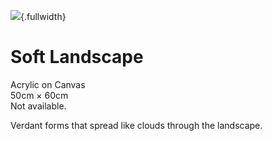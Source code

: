 ![](soft-landscape.jpg){.fullwidth}
# Soft Landscape
Acrylic on Canvas  
50cm × 60cm  
Not available.

Verdant forms that spread like clouds through the landscape.